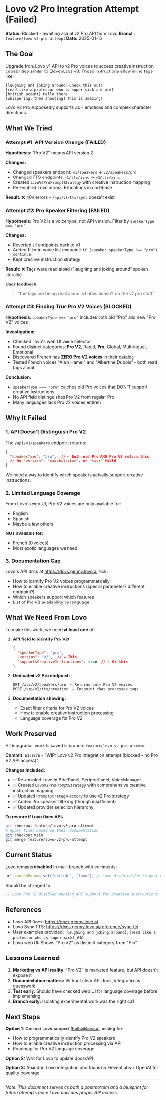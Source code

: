 # Lovo v2 Pro Integration Attempt (Failed)

**Status:** Blocked - awaiting actual v2 Pro API from Lovo
**Branch:** `feature/lovo-v2-pro-attempt`
**Date:** 2025-01-16

## The Goal

Upgrade from Lovo v1 API to v2 Pro voices to access creative instruction capabilities similar to ElevenLabs v3. These instructions allow inline tags like:

```
[laughing and joking around] Check this out!
[read like a professor who is super sick and old]
[british accent] Hello there
[whispering, then shouting] This is amazing!
```

Lovo v2 Pro supposedly supports 30+ emotions and complex character directions.

## What We Tried

### Attempt #1: API Version Change (FAILED)
**Hypothesis:** "Pro V2" means API version 2

**Changes:**
- Changed speakers endpoint: `v1/speakers` → `v2/speakers/pro`
- Changed TTS endpoints: `v1/tts/sync` → `v2/tts/sync`
- Created `LovoV2ProPromptStrategy` with creative instruction mapping
- Re-enabled Lovo across 6 locations in codebase

**Result:** ❌ 404 errors - `/api/v2/tts/sync` doesn't exist

### Attempt #2: Pro Speaker Filtering (FAILED)
**Hypothesis:** Pro V2 is a voice type, not API version. Filter by `speakerType === "pro"`

**Changes:**
- Reverted all endpoints back to v1
- Added filter in voice list endpoint: `if (speaker.speakerType !== "pro") continue;`
- Kept creative instruction strategy

**Result:** ❌ Tags were read aloud ("laughing and joking around" spoken literally)

**User feedback:**
> "the tags are being read aloud. v1 obvs doesn't do the v2 pro stuff"

### Attempt #3: Finding True Pro V2 Voices (BLOCKED)
**Hypothesis:** `speakerType === "pro"` includes both old "Pro" and new "Pro V2" voices

**Investigation:**
- Checked Lovo's web UI voice selector
- Found distinct categories: **Pro V2**, Rapid, **Pro**, Global, Multilingual, Emotional
- Discovered French has **ZERO Pro V2 voices** in their catalog
- Tested French voices "Alain Hamel" and "Albertine Dubois" - both read tags aloud

**Conclusion:**
- `speakerType === "pro"` catches old Pro voices that DON'T support creative instructions
- No API field distinguishes Pro V2 from regular Pro
- Many languages lack Pro V2 voices entirely

## Why It Failed

### 1. API Doesn't Distinguish Pro V2
The `/api/v1/speakers` endpoint returns:
```json
{
  "speakerType": "pro",  // ← Both old Pro AND Pro V2 return this
  // No "version", "capabilities", or "tier" field
}
```

We need a way to identify which speakers actually support creative instructions.

### 2. Limited Language Coverage
From Lovo's web UI, Pro V2 voices are only available for:
- English
- Spanish
- Maybe a few others

**NOT available for:**
- French (0 voices)
- Most exotic languages we need

### 3. Documentation Gap
Lovo's API docs at https://docs.genny.lovo.ai lack:
- How to identify Pro V2 voices programmatically
- How to enable creative instructions (special parameter? different endpoint?)
- Which speakers support which features
- List of Pro V2 availability by language

## What We Need From Lovo

To make this work, we need **at least one** of:

1. **API field to identify Pro V2:**
   ```json
   {
     "speakerType": "pro",
     "version": "v2",  // ← This
     "supportsCreativeInstructions": true  // ← Or this
   }
   ```

2. **Dedicated v2 Pro endpoint:**
   ```
   GET /api/v2/speakers/pro  ← Returns only Pro V2 voices
   POST /api/v2/tts/creative  ← Endpoint that processes tags
   ```

3. **Documentation showing:**
   - Exact filter criteria for Pro V2 voices
   - How to enable creative instruction processing
   - Language coverage for Pro V2

## Work Preserved

All integration work is saved in branch: `feature/lovo-v2-pro-attempt`

**Commit:** `b1c887b` - "WIP: Lovo v2 Pro integration attempt (blocked - no Pro V2 API access)"

**Changes included:**
- ✅ Re-enabled Lovo in BriefPanel, ScripterPanel, VoiceManager
- ✅ Created `LovoV2ProPromptStrategy` with comprehensive creative instruction mapping
- ✅ Updated `PromptStrategyFactory` to use v2 Pro strategy
- ✅ Added Pro speaker filtering (though insufficient)
- ✅ Updated provider selection hierarchy

**To restore if Lovo fixes API:**
```bash
git checkout feature/lovo-v2-pro-attempt
# Apply fixes based on their documentation
git checkout main
git merge feature/lovo-v2-pro-attempt
```

## Current Status

Lovo remains **disabled** in main branch with comments:
```typescript
url.searchParams.set("exclude", "lovo"); // Lovo disabled due to poor quality
```

Should be changed to:
```typescript
// Lovo Pro V2 disabled pending API support for creative instructions
```

## References

- Lovo API Docs: https://docs.genny.lovo.ai
- Lovo Sync TTS: https://docs.genny.lovo.ai/reference/sync-tts
- User examples provided: `[laughing and joking around]`, `[read like a professor who is super sick]`, etc.
- Lovo web UI: Shows "Pro V2" as distinct category from "Pro"

## Lessons Learned

1. **Marketing vs API reality:** "Pro V2" is marketed feature, but API doesn't expose it
2. **Documentation matters:** Without clear API docs, integration is guesswork
3. **Test early:** Should have checked web UI for language coverage before implementing
4. **Branch early:** Isolating experimental work was the right call

## Next Steps

**Option 1:** Contact Lovo support (hello@lovo.ai) asking for:
- How to programmatically identify Pro V2 speakers
- How to enable creative instruction processing via API
- Roadmap for Pro V2 language coverage

**Option 2:** Wait for Lovo to update docs/API

**Option 3:** Abandon Lovo integration and focus on ElevenLabs + OpenAI for quality coverage

---

*Note: This document serves as both a postmortem and a blueprint for future attempts once Lovo provides proper API access.*
